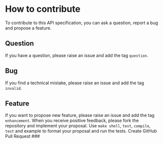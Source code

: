 # How to contribute

To contribute to this API specification, you can ask a question, report a bug and propose a feature.

## Question

If you have a question, please raise an issue and add the tag `question`.

## Bug

If you find a technical mistake, please raise an issue and add the tag `invalid`.

## Feature

If you want to propose new feature, please raise an issue and add the tag `enhancement`. When you receive positive feedback, please fork the repository and implement your proposal. Use `make shell`, `test`, `compile`, `test` and example to format your proposal and run the tests. Create GitHub Pull Request ###
